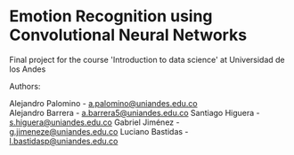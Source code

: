 # Emotion Recognition using Convolutional Neural Networks

Final project for the course 'Introduction to data science' at Universidad de los Andes

Authors:

Alejandro Palomino - a.palomino@uniandes.edu.co  
Alejandro Barrera - a.barrera5@uniandes.edu.co
Santiago Higuera - s.higuera@uniandes.edu.co
Gabriel Jiménez - g.jimeneze@uniandes.edu.co
Luciano Bastidas - l.bastidasp@uniandes.edu.co
